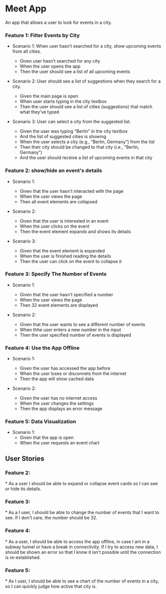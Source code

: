 <h1>Meet App</h1>
An app that allows a user to look for events in a city.

<h3>Feature 1: Filter Events by City</h3>

* Scenario 1: When user hasn’t searched for a city, show upcoming events from all cities.
  * Given user hasn’t searched for any city
  * When the user opens the app
  * Then the user should see a list of all upcoming events

* Scenario 2: User should see a list of suggestions when they search for a city.
  * Given the main page is open
  * When user starts typing in the city textbox
  * Then the user should see a list of cities (suggestions) that match what they’ve typed

* Scenario 3: User can select a city from the suggested list.
  * Given the user was typing “Berlin” in the city textbox
  * And the list of suggested cities is showing
  * When the user selects a city (e.g., “Berlin, Germany”) from the list
  * Then their city should be changed to that city (i.e., “Berlin, Germany”)
  * And the user should receive a list of upcoming events in that city

<h3>Feature 2: show/hide an event's details</h3>

* Scenario 1:
  * Given that the user hasn't interacted with the page
  * When the user views the page
  * Then all event elements are collapsed

* Scenario 2: 
  * Given that the user is interested in an event
  * When the user clicks on the event
  * Then the event element expands and shows its details

* Scenario 3: 
  * Given that the event element is expanded
  * When the user is finished reading the details
  * Then the user can click on the event to collapse it

<h3>Feature 3: Specify The Number of Events</h3>

* Scenario 1:
  * Given that the user hasn't specified a number
  * When the user views the page
  * Then 32 event elements are displayed

* Scenario 2:
  * Given that the user wants to see a different number of events
  * When thhe user enters a new number in the input
  * Then the user specified number of events is displayed

<h3>Feature 4: Use the App Offline</h3>

* Scenario 1: 
  * Given the user has accessed the app before
  * When the user loses or disconnets from the internet
  * Then the app will show cached data

* Scenario 2: 
  * Given the user has no internet access
  * When the user changes the settings
  * Then the app displays an error message

<h3>Feature 5: Data Visualization</h3>

* Scenario 1: 
  * Given that the app is open
  * When the user requests an event chart
 
<h2>User Stories</h2>

<h3>Feature 2:</h3>
  * As a user I should be able to expand or collapse event cards so I can see or hide its details.

<h3>Feature 3:</h3>
  * As a I user, I should be able to change the number of events that I want to see. If I don't care, the number should be 32.

 <h3>Feature 4:</h3>
  * As a user, I should be able to access the app offline, in case I am in a subway tunnel or have a break in connectivity. If I try to access new data, I should be shown an error so that I know it isn't possible until the connection is re-established.

<h3>Feature 5:</h3>
  * As I user, I should be able to see a chart of the number of events in a city, so I can quickly judge how active that city is. 
